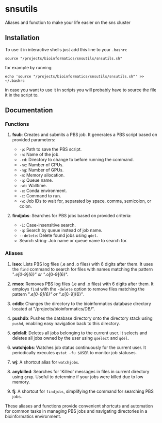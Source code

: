 # snsutils
Aliases and function to make your life easier on the sns cluster

## Installation
To use it in interactive shells just add this line to your `.bashrc`
```{bash}
source "/projects/bioinformatics/snsutils/snsutils.sh"
```
for example by running
```{bash}
echo 'source "/projects/bioinformatics/snsutils/snsutils.sh"' >> ~/.bashrc
```
in case you want to use it in scripts you will probably have to source the file it in the script to.

## Documentation

### Functions

1. **fsub**: Creates and submits a PBS job. It generates a PBS script based on provided parameters:
   - `-p`: Path to save the PBS script.
   - `-n`: Name of the job.
   - `-cd`: Directory to change to before running the command.
   - `-nc`: Number of CPUs.
   - `-ng`: Number of GPUs.
   - `-m`: Memory allocation.
   - `-q`: Queue name.
   - `-wt`: Walltime.
   - `-e`: Conda environment.
   - `-c`: Command to run.
   - `-w`: Job IDs to wait for, separated by space, comma, semicolon, or colon.

2. **findjobs**: Searches for PBS jobs based on provided criteria:
   - `-i`: Case-insensitive search.
   - `-q`: Search by queue instead of job name.
   - `--delete`: Delete found jobs using `qdel`.
   - Search string: Job name or queue name to search for.

### Aliases

1. **lseo**: Lists PBS log files (.e and .o files) with 6 digits after them. It uses the `find` command to search for files with names matching the pattern "*.e[0-9]{6}" or "*.o[0-9]{6}".

2. **rmeo**: Removes PBS log files (.e and .o files) with 6 digits after them. It employs `find` with the `-delete` option to remove files matching the pattern "*.e[0-9]{6}" or "*.o[0-9]{6}".

3. **cddb**: Changes the directory to the bioinformatics database directory located at "/projects/bioinformatics/DB/".

4. **pushdb**: Pushes the database directory onto the directory stack using `pushd`, enabling easy navigation back to this directory.

5. **qdelall**: Deletes all jobs belonging to the current user. It selects and deletes all jobs owned by the user using `qselect` and `qdel`.

6. **watchjobs**: Watches job status continuously for the current user. It periodically executes `qstat -fu $USER` to monitor job statuses.

7. **wj**: A shortcut alias for `watchjobs`.

8. **anykilled**: Searches for 'Killed' messages in files in current directory using `grep`. Useful to determine if your jobs were killed due to low memory.

9. **fj**: A shortcut for `findjobs`, simplifying the command for searching PBS jobs.

These aliases and functions provide convenient shortcuts and automation for common tasks in managing PBS jobs and navigating directories in a bioinformatics environment.
